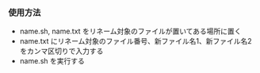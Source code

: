 ### 使用方法
- name.sh, name.txt をリネーム対象のファイルが置いてある場所に置く
- name.txt にリネーム対象のファイル番号、新ファイル名1、新ファイル名2をカンマ区切りで入力する
- name.sh を実行する

